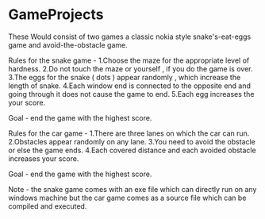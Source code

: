 # GameProjects

These Would consist of two games a classic nokia style snake's-eat-eggs game and avoid-the-obstacle game.

Rules for the snake game -
1.Choose the maze for the appropriate level of hardness.
2.Do not touch the maze or yourself , if you do the game is over.
3.The eggs for the snake ( dots ) appear randomly , which increase the length of snake.
4.Each window end is connected to the opposite end and going through it does not cause the game to end.
5.Each egg increases the your score.

Goal - end the game with the highest score.

Rules for the car game -
1.There are three lanes on which the car can run.
2.Obstacles appear randomly on any lane.
3.You need to avoid the obstacle or else the game ends.
4.Each covered distance and each avoided obstacle increases your score.

Goal - end the game with the highest score.

Note - the snake game comes with an exe file which can directly run on any windows machine but 
the car game comes as a source file which can be compiled and executed.
